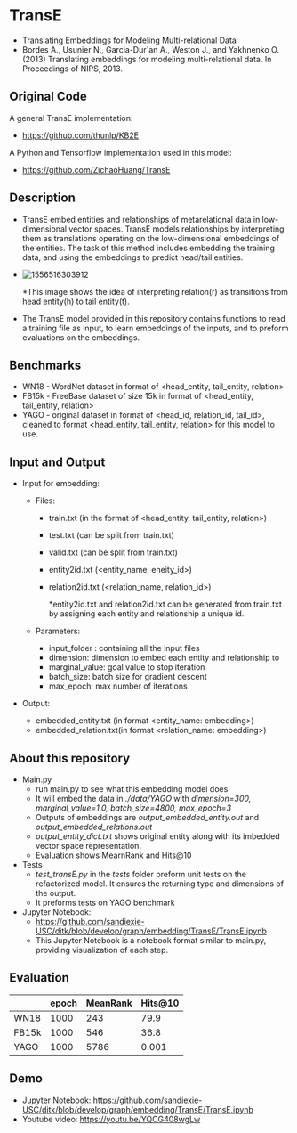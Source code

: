 # TransE

- Translating Embeddings for Modeling Multi-relational Data
- Bordes A., Usunier N., Garcia-Dur´an A., Weston J., and Yakhnenko O.(2013) Translating embeddings for modeling multi-relational data. In Proceedings of NIPS, 2013.

## Original Code

A general TransE implementation:

- https://github.com/thunlp/KB2E

A Python and Tensorflow implementation used in this model:

- https://github.com/ZichaoHuang/TransE

## Description

- TransE embed entities and relationships of metarelational data in low-dimensional vector spaces. TransE models relationships by interpreting them as translations operating on the low-dimensional embeddings of the entities. The task of this method includes embedding the training data, and using the embeddings to predict head/tail entities. 

- ![1556516303912](<https://github.com/sandiexie-USC/ditk/blob/develop/graph/embedding/TransE/src/1556516303912.png>)

  *This image shows the idea of interpreting relation(r) as transitions from head entity(h) to tail entity(t).

- The TransE model provided in this repository contains functions to read a training file as input, to learn embeddings of the inputs, and to preform evaluations on the embeddings. 

## Benchmarks

- WN18 - WordNet dataset in format of <head_entity, tail_entity, relation>
- FB15k - FreeBase dataset of size 15k in format of <head_entity, tail_entity, relation>
- YAGO - original dataset in format of <head_id, relation_id, tail_id>, cleaned to format <head_entity, tail_entity, relation> for this model to use.

## Input and Output

- Input for embedding:

  - Files:

    - train.txt (in the format of <head_entity, tail_entity, relation>)

    - test.txt (can be split from train.txt)

    - valid.txt (can be split from train.txt)

    - entity2id.txt (<entity_name, eneity_id>)

    - relation2id.txt (<relation_name, relation_id>)

      *entity2id.txt  and relation2id.txt can be generated from train.txt by assigning each entity and relationship a unique id.

  - Parameters:

    - input_folder : containing all the input files
    - dimension: dimension to embed each entity and relationship to
    - marginal_value: goal value to stop iteration
    - batch_size: batch size for gradient descent
    - max_epoch: max number of iterations



- Output:
  - embedded_entity.txt (in format <entity_name: embedding>)
  - embedded_relation.txt(in format <relation_name: embedding>)

## About this repository

- Main.py
  - run main.py to see what this embedding model does
  - It will embed the data in <i> ./data/YAGO</i> with <i>dimension=300, marginal_value=1.0, batch_size=4800, max_epoch=3</i>
  - Outputs of embeddings are <i>output_embedded_entity.out</i> and  <i>output_embedded_relations.out</i> 
  - <i>output_entity_dict.txt</i> shows original entity along with its imbedded vector space representation.
  - Evaluation shows MearnRank and Hits@10
- Tests
  - <i>test_transE.py</i> in the <i>tests</i> folder preform unit tests on the refactorized model. It ensures the returning type and dimensions of the output.
  - It preforms tests on YAGO benchmark
- Jupyter Notebook:
  - https://github.com/sandiexie-USC/ditk/blob/develop/graph/embedding/TransE/TransE.ipynb
  - This Jupyter Notebook is a notebook format similar to main.py, providing visualization of each step.

## Evaluation

|       | epoch | MeanRank | Hits@10 |
| ----- | ----- | -------- | ------- |
| WN18  | 1000  | 243      | 79.9    |
| FB15k | 1000  | 546      | 36.8    |
| YAGO  | 1000  | 5786     | 0.001   |



## Demo

- Jupyter Notebook: https://github.com/sandiexie-USC/ditk/blob/develop/graph/embedding/TransE/TransE.ipynb
- Youtube video: https://youtu.be/YQCG408wgLw